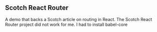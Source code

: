 ## Scotch React Router
A demo that backs a Scotch article on routing in React.
The Scotch React Router project did not work for me.
I had to install babel-core 

